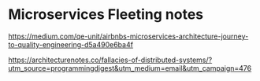 # Microservices Fleeting notes

https://medium.com/qe-unit/airbnbs-microservices-architecture-journey-to-quality-engineering-d5a490e6ba4f

https://architecturenotes.co/fallacies-of-distributed-systems/?utm_source=programmingdigest&utm_medium=email&utm_campaign=476